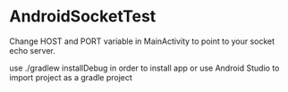 # AndroidSocketTest
Change HOST and PORT variable in MainActivity to point to your socket echo server.

use ./gradlew installDebug in order to install app
or use Android Studio to import project as a gradle project
